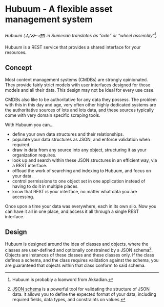 # Hubuum - A flexible asset management system

*Hubuum (𒄷𒁍𒌝) in Sumerian translates as “axle” or “wheel assembly”*[^1].

Hubuum is a REST service that provides a shared interface for your resources.

## Concept

Most content management systems (CMDBs) are strongly opinionated. They provide fairly strict models with user interfaces designed for those models and all their data. This design may not be ideal for every use case.

CMDBs also like to be authoritative for any data they possess. The problem with this in this day and age, very often other highly dedicated systems are the authoritative sources of lots and lots data, and these sources typically come with very domain specific scraping tools.

With Hubuum you can...

- define your own data structures and their relationships.
- populate your data structures as JSON, and enforce validation when required.
- draw in data from any source into any object, structuring it as your organization requires.
- look up and search within these JSON structures in an efficient way, via a REST interface.
- offload the work of searching and indexing to Hubuum, and focus on your data.
- control permissions to one object set in one application instead of having to do it in multiple places.
- know that REST is your interface, no matter what data you are accessing.

Once upon a time your data was everywhere, each in its own silo. Now you can have it all in one place, and access it all through a single REST interface.

## Design

Hubuum is designed around the idea of classes and objects, where the classes are user-defined and optionally constrained by a JSON schema[^2]. Objects are instances of these classes and these classes only. If the class defines a schema, and the class requires validation against the schema, you are guaranteed that objects within that class conform to said schema.

[^1]: Hubuum is probably a loanword from Akkadian.
[^2]: [JSON schema](https://json-schema.org) is a powerful tool for validating the structure of JSON data. It allows you to define the expected format of your data, including required fields, data types, and constraints on values.
